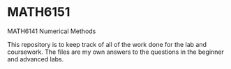 # MATH6151
MATH6141 Numerical Methods 

This repository is to keep track of all of the work done for the lab and coursework. The files are my own answers to the questions in the beginner and advanced labs.
